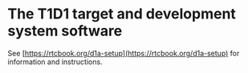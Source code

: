 # The T1D1 target and development system software

See [https://rtcbook.org/d1a-setup](https://rtcbook.org/d1a-setup) for information and instructions.

